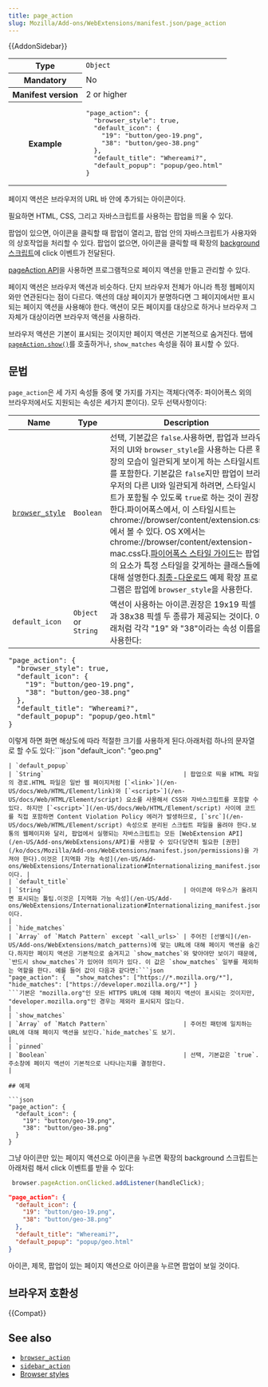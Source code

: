 ```yaml
---
title: page_action
slug: Mozilla/Add-ons/WebExtensions/manifest.json/page_action
---
```

{{AddonSidebar}}

<table class="fullwidth-table standard-table">
  <tbody>
    <tr>
      <th scope="row">Type</th>
      <td><code>Object</code></td>
    </tr>
    <tr>
      <th scope="row">Mandatory</th>
      <td>No</td>
    </tr>
    <tr>
      <th scope="row">Manifest version</th>
      <td>2 or higher</td>
    </tr>
    <tr>
      <th scope="row">Example</th>
      <td>
        <pre class="brush: json">
"page_action": {
  "browser_style": true,
  "default_icon": {
    "19": "button/geo-19.png",
    "38": "button/geo-38.png"
  },
  "default_title": "Whereami?",
  "default_popup": "popup/geo.html"
}</pre
        >
      </td>
    </tr>
  </tbody>
</table>

페이지 액션은 브라우저의 URL 바 안에 추가되는 아이콘이다.

필요하면 HTML, CSS, 그리고 자바스크립트를 사용하는 팝업을 띄울 수 있다.

팝업이 있으면, 아이콘을 클릭할 때 팝업이 열리고, 팝업 안의 자바스크립트가 사용자와의 상호작업을 처리할 수 있다. 팝업이 없으면, 아이콘을 클릭할 때 확장의 [background 스크립트](/en-US/Add-ons/WebExtensions/Anatomy_of_a_WebExtension#Background_pages)에 click 이벤트가 전달된다.

[pageAction API](/en-US/Add-ons/WebExtensions/API/pageAction)을 사용하면 프로그램적으로 페이지 액션을 만들고 관리할 수 있다.

페이지 액션은 브라우저 액션과 비슷하다. 단지 브라우저 전체가 아니라 특정 웹페이지와만 연관된다는 점이 다르다. 액션의 대상 페이지가 분명하다면 그 페이지에서만 표시되는 페이지 액션을 사용해야 한다. 액션이 모든 페이지를 대상으로 하거나 브라우저 그 자체가 대상이라면 브라우저 액션을 사용하라.

브라우저 액션은 기본이 표시되는 것이지만 페이지 액션은 기본적으로 숨겨진다. 탭에 [`pageAction.show()`](/en-US/Add-ons/WebExtensions/API/pageAction/show)를 호출하거나, `show_matches` 속성을 줘야 표시할 수 있다.

## 문법

`page_action`은 세 가지 속성들 중에 몇 가지를 가지는 객체다(역주: 파이어폭스 외의 브라우저에서도 지원되는 속성은 세가지 뿐이다). 모두 선택사항이다:

| Name                                                                                       | Type                                           | Description                                                                                                                                                                                                                                                                                                                                                                                                                                                                                                                                                                                                                                               |
| ------------------------------------------------------------------------------------------ | ---------------------------------------------- | --------------------------------------------------------------------------------------------------------------------------------------------------------------------------------------------------------------------------------------------------------------------------------------------------------------------------------------------------------------------------------------------------------------------------------------------------------------------------------------------------------------------------------------------------------------------------------------------------------------------------------------------------------- |
| [`browser_style`](/en-US/docs/Mozilla/Add-ons/WebExtensions/user_interface/Browser_styles) | `Boolean`                                      | 선택, 기본값은 `false`.사용하면, 팝업과 브라우저의 UI와 `browser_style`을 사용하는 다른 확장의 모습이 일관되게 보이게 하는 스타일시트를 포함한다. 기본값은 `false`지만 팝업이 브라우저의 다른 UI와 일관되게 하려면, 스타일시트가 포함될 수 있도록 `true`로 하는 것이 권장한다.파이어폭스에서, 이 스타일시트는 chrome://browser/content/extension.css에서 볼 수 있다. OS X에서는 chrome://browser/content/extension-mac.css다.[파이어폭스 스타일 가이드](https://firefoxux.github.io/StyleGuide/#/controls)는 팝업의 요소가 특정 스타일을 갖게하는 클래스들에 대해 설명한다.[최종-다운로드](https://github.com/mdn/webextensions-examples/tree/master/latest-download) 예제 확장 프로그램은 팝업에 `browser_style`을 사용한다.                                                                                                                    |
| `default_icon`                                                                             | `Object` or `String`                           | 액션이 사용하는 아이콘.권장은 19x19 픽셀과 38x38 픽셀 두 종류가 제공되는 것이다. 아래처럼 각각 "19" 와 "38"이라는 속성 이름을 사용한다:
<pre class="brush: json">
"page_action": {
  "browser_style": true,
  "default_icon": {
    "19": "button/geo-19.png",
    "38": "button/geo-38.png"
  },
  "default_title": "Whereami?",
  "default_popup": "popup/geo.html"
}</pre>
이렇게 하면 화면 해상도에 따라 적절한 크기를 사용하게 된다.아래처럼 하나의 문자열로 할 수도 있다:```json
"default_icon": "geo.png"

```이렇게 하면 툴바에 맞게 크기가 조정될 것이다. 흐릿해질 수 있다.                                                                                                                                                                                                                                                                                                                                       |
| `default_popup`                                                                            | `String`                                       | 팝업으로 띄울 HTML 파일의 경로.HTML 파일은 일반 웹 페이지처럼 [`<link>`](/en-US/docs/Web/HTML/Element/link)와 [`<script>`](/en-US/docs/Web/HTML/Element/script) 요소를 사용해서 CSS와 자바스크립트를 포함할 수 있다. 하지만 [`<script>`](/en-US/docs/Web/HTML/Element/script) 사이에 코드를 직접 포함하면 Content Violation Policy 에러가 발생하므로, [`src`](/en-US/docs/Web/HTML/Element/script) 속성으로 분리된 스크립트 파일을 올려야 한다.보통의 웹페이지와 달리, 팝업에서 실행되는 자바스크립트는 모든 [WebExtension API](/en-US/Add-ons/WebExtensions/API)를 사용할 수 있다(당연히 필요한 [권한](/ko/docs/Mozilla/Add-ons/WebExtensions/manifest.json/permissions)을 가져야 한다).이것은 [지역화 가능 속성](/en-US/Add-ons/WebExtensions/Internationalization#Internationalizing_manifest.json)이다. |
| `default_title`                                                                            | `String`                                       | 아이콘에 마우스가 올려지면 표시되는 툴팁.이것은 [지역화 가능 속성](/en-US/Add-ons/WebExtensions/Internationalization#Internationalizing_manifest.json)이다.                                                                                                                                                                                                                                                                                                                                                                                                                                                                                                                             |
| `hide_matches`                                                                             | `Array` of `Match Pattern` except `<all_urls>` | 주어진 [선별식](/en-US/Add-ons/WebExtensions/match_patterns)에 맞는 URL에 대해 페이지 액션을 숨긴다.하지만 페이지 액션은 기본적으로 숨겨지고 `show_matches`와 맞아야만 보이기 때문에, `반드시 show_matches`가 있어야 의미가 있다. 이 값은 `show_matches` 일부를 제외하는 역할을 한다. 예를 들어 값이 다음과 같다면:```json
"page_action": {   "show_matches": ["https://*.mozilla.org/*"],   "hide_matches": ["https://developer.mozilla.org/*"] }
```기본은 "mozilla.org"인 모든 HTTPS URL에 대해 페이지 액션이 표시되는 것이지만, "developer.mozilla.org"인 경우는 제외라 표시되지 않는다.                                                                                                                                                                                            |
| `show_matches`                                                                             | `Array` of `Match Pattern`                     | 주어진 패턴에 일치하는 URL에 대해 페이지 액션을 보인다.`hide_matches`도 보기.                                                                                                                                                                                                                                                                                                                                                                                                                                                                                                                                                                                                      |
| `pinned`                                                                                   | `Boolean`                                      | 선택, 기본값은 `true`.주소창에 페이지 액션이 기본적으로 나타나는지를 결정한다.                                                                                                                                                                                                                                                                                                                                                                                                                                                                                                                                                                                                           |

## 예제

```json
"page_action": {
  "default_icon": {
    "19": "button/geo-19.png",
    "38": "button/geo-38.png"
  }
}
````

그냥 아이콘만 있는 페이지 액션으로 아이콘을 누르면 확장의 background 스크립트는 아래처럼 해서 click 이벤트를 받을 수 있다:

```js
 browser.pageAction.onClicked.addListener(handleClick);
```

```json
"page_action": {
  "default_icon": {
    "19": "button/geo-19.png",
    "38": "button/geo-38.png"
  },
  "default_title": "Whereami?",
  "default_popup": "popup/geo.html"
}
```

아이콘, 제목, 팝업이 있는 페이지 액션으로 아이콘을 누르면 팝업이 보일 것이다.

## 브라우저 호환성

{{Compat}}

## See also

- [`browser_action`](/en-US/docs/Mozilla/Add-ons/WebExtensions/manifest.json/browser_action)
- [`sidebar_action`](/en-US/docs/Mozilla/Add-ons/WebExtensions/manifest.json/sidebar_action)
- [Browser styles](/ko/docs/Mozilla/Add-ons/WebExtensions/user_interface/Browser_styles)
